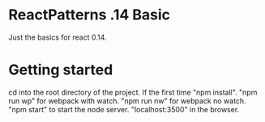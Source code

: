 # ReactPatterns .14 Basic

Just the basics for react 0.14.

# Getting started

cd into the root directory of the project. If the first time "npm install". "npm run wp" for webpack with watch.
"npm run nw" for webpack no watch. "npm start" to start the node server. "localhost:3500" in the browser.
